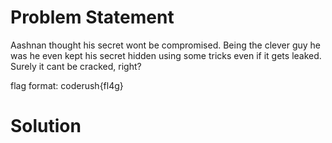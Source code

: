 # Problem Statement
Aashnan thought his secret wont be compromised. Being the clever guy he was he even kept his secret hidden using some tricks even if it gets leaked. Surely it cant be cracked, right?

flag format: coderush{fl4g}

# Solution

